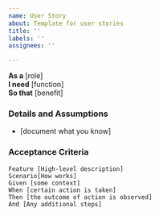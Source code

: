 ```yaml
---
name: User Story
about: Template for user stories
title: ''
labels: ''
assignees: ''

---
```


**As a** [role]  
 **I need** [function]  
 **So that** [benefit]  
   
 ### Details and Assumptions
 * [document what you know]
   
 ### Acceptance Criteria  
   
 ```gherkin
 Feature [High-level description]
 Scenario[How works]
 Given [some context]
 When [certain action is taken]
 Then [the outcome of action is observed]
 And [Any additional steps]

 ```
